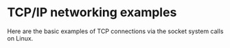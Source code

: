 # TCP/IP networking examples

Here are the basic examples of TCP connections via the socket system calls
on Linux.

